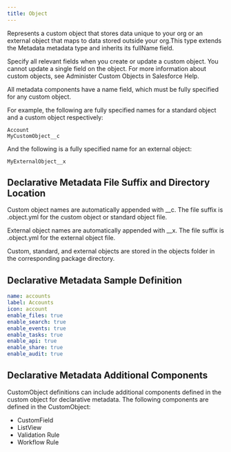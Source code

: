 ```yaml
---
title: Object
---
```


Represents a custom object that stores data unique to your org or an external object that maps to data stored outside your org.This type extends the Metadata metadata type and inherits its fullName field.

Specify all relevant fields when you create or update a custom object. You cannot update a single field on the object. For more information about custom objects, see Administer Custom Objects in Salesforce Help.

All metadata components have a name field, which must be fully specified for any custom object.

For example, the following are fully specified names for a standard object and a custom object respectively:

```
Account
MyCustomObject__c
```

And the following is a fully specified name for an external object:

```
MyExternalObject__x
```

## Declarative Metadata File Suffix and Directory Location

Custom object names are automatically appended with __c. The file suffix is .object.yml for the custom object or standard object file.

External object names are automatically appended with __x. The file suffix is .object.yml for the external object file.

Custom, standard, and external objects are stored in the objects folder in the corresponding package directory.

## Declarative Metadata Sample Definition

```yml
name: accounts
label: Accounts
icon: account
enable_files: true
enable_search: true
enable_events: true
enable_tasks: true
enable_api: true
enable_share: true
enable_audit: true
```

## Declarative Metadata Additional Components

CustomObject definitions can include additional components defined in the custom object for declarative metadata. The following components are defined in the CustomObject:

- CustomField
- ListView
- Validation Rule
- Workflow Rule
